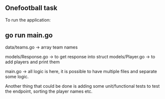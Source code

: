 ## Onefootball task

To run the application:

go run main.go
-

data/teams.go  ->  array team names

models/Response.go  ->  to get response into struct
models/Player.go  ->  to add players and print them

main.go  ->  all logic is here, it is possible to have multiple files and separate some logic.

Another thing that could be done is adding some unit/functional tests to test the endpoint, sorting the player names etc.

